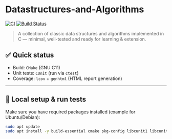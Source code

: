 
# Datastructures-and-Algorithms

[![CI](https://github.com/dungtran09/Datastructures-and-Algorithms/actions/workflows/ci.yml/badge.svg)](https://github.com/dungtran09/Datastructures-and-Algorithms/actions/workflows/ci.yml)
[![Build Status](https://img.shields.io/github/actions/workflow/status/dungtran09/Datastructures-and-Algorithms/ci.yml?branch=main)](https://github.com/dungtran09/Datastructures-and-Algorithms/actions/workflows/ci.yml)

> A collection of classic data structures and algorithms implemented in C — minimal, well-tested and ready for learning & extension.

## ✅ Quick status
- Build: `CMake` (GNU C11)
- Unit tests: `CUnit` (run via `ctest`)
- Coverage: `lcov` + `genhtml` (HTML report generation)

---

## 🔧 Local setup & run tests

Make sure you have required packages installed (example for Ubuntu/Debian):

```bash
sudo apt update
sudo apt install -y build-essential cmake pkg-config libcunit1 libcunit1-dev lcov
